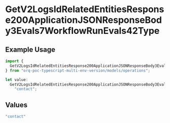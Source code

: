 # GetV2LogsIdRelatedEntitiesResponse200ApplicationJSONResponseBody3Evals7WorkflowRunEvals42Type

## Example Usage

```typescript
import {
  GetV2LogsIdRelatedEntitiesResponse200ApplicationJSONResponseBody3Evals7WorkflowRunEvals42Type,
} from "orq-poc-typescript-multi-env-version/models/operations";

let value:
  GetV2LogsIdRelatedEntitiesResponse200ApplicationJSONResponseBody3Evals7WorkflowRunEvals42Type =
    "contact";
```

## Values

```typescript
"contact"
```
